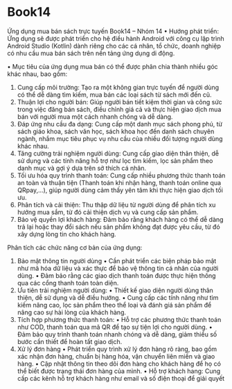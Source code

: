 # Book14

Ứng dụng mua bán sách trực tuyến Book14 – Nhóm 14
•	Hướng phát triển: Ứng dụng sẽ được phát triển cho hệ điều hành Android với công cụ lập trình Android Studio (Kotlin) dành riêng cho các cá nhân, tổ chức, doanh nghiệp có nhu cầu mua bán sách trên nền tảng ứng dụng di động.

•	Mục tiêu của ứng dụng mua bán có thể được phân chia thành nhiều góc khác nhau, bao gồm:
1.	Cung cấp môi trường: Tạo ra một không gian trực tuyến để người dùng có thể dễ dàng tìm kiếm, mua bán các loại sách từ sách mới đến cũ.
2.	Thuận lợi cho người bán: Giúp người bán tiết kiệm thời gian và công sức trong việc đăng bán sách, điều chỉnh giá cả và thực hiện giao dịch mua bán với người mua một cách nhanh chóng và dễ dàng.
3.	Đáp ứng nhu cầu đa dạng: Cung cấp một danh mục sách phong phú, từ sách giáo khoa, sách văn học, sách khoa học đến danh sách chuyên ngành, nhắm mục tiêu phục vụ nhu cầu của nhiều đối tượng người dùng khác nhau.
4.	Tăng cường trải nghiệm người dùng: Cung cấp giao diện thân thiện, dễ sử dụng và các tính năng hỗ trợ như lọc tìm kiếm, lọc sản phẩm theo danh mục và gợi ý dựa trên sở thích cá nhân.
5.	Tối ưu hóa quy trình thanh toán: Cung cấp nhiều phương thức thanh toán an toàn và thuận tiện (Thanh toán khi nhận hàng, thanh toán online qua QRpay,...), giúp người dùng cảm thấy yên tâm khi thực hiện giao dịch tối ưu.
6.	Phân tích và cải thiện: Thu thập dữ liệu từ người dùng để phân tích xu hướng mua sắm, từ đó cải thiện dịch vụ và cung cấp sản phẩm.
7.	Bảo vệ quyền lợi khách hàng: Đảm bảo rằng khách hàng có thể dễ dàng trả lại hoặc thay đổi sách nếu sản phẩm không đạt được yêu cầu, từ đó xây dựng lòng tin cho khách hàng.

Phân tích các chức năng cơ bản của ứng dụng:
1.	Bảo mật thông tin người dùng 
•	Cần phát triển các biện pháp bảo mật như mã hóa dữ liệu và xác thực để bảo vệ thông tin cá nhân của người dùng.
•	Đảm bảo rằng các giao dịch thanh toán được thực hiện thông qua các cổng thanh toán toàn diện.
2. Ưu tiên trải nghiệm  người dùng: 
•	Thiết kế giao diện người dùng thân thiện, dễ sử dụng và dễ điều hướng.
•	Cung cấp các tính năng như tìm kiếm nâng cao, lọc sản phẩm theo thể loại và đánh giá sản phẩm để nâng cao sự hài lòng của khách hàng.
3.	Tích hợp phương thức thanh toán:
•	Hỗ trợ các phương thức thanh toán như COD, thanh toán qua mã QR để tạo sự tiện lợi cho người dùng.
•	Đảm bảo quy trình thanh toán nhanh chóng và dễ dàng, giảm thiểu số bước cần thiết để hoàn tất giao dịch.
4.	Xử lý đơn hàng 
•	Phát triển quy trình xử lý đơn hàng rõ ràng, bao gồm xác nhận đơn hàng, chuẩn bị hàng hóa, vận chuyển liên miền và giao hàng.
•	Cập nhật thông tin theo dõi đơn hàng cho khách hàng để họ có thể biết được trạng thái đơn hàng của mình.
•	Hỗ trợ khách hang: Cung cấp các kênh hỗ trợ khách hàng như email và số điện thoại để giải quyết 

